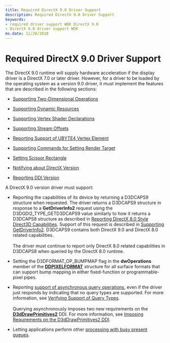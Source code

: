 ```yaml
---
title: Required DirectX 9.0 Driver Support
description: Required DirectX 9.0 Driver Support
keywords:
- required driver support WDK DirectX 9.0
- DirectX 9.0 driver support WDK
ms.date: 11/20/2018
---
```


# Required DirectX 9.0 Driver Support

The DirectX 9.0 runtime will supply hardware acceleration if the display driver is a DirectX 7.0 or later driver. However, for a driver to be loaded by the operating system as a version 9.0 driver, it must implement the features that are described in the following sections:

- [Supporting Two-Dimensional Operations](supporting-two-dimensional-operations.md)

- [Supporting Dynamic Resources](supporting-dynamic-resources.md)

- [Supporting Vertex Shader Declarations](supporting-vertex-shader-declarations.md)

- [Supporting Stream Offsets](supporting-stream-offsets.md)

- [Reporting Support of UBYTE4 Vertex Element](reporting-support-of-ubyte4-vertex-element.md)

- [Supporting Commands for Setting Render Target](supporting-commands-for-setting-render-target.md)

- [Setting Scissor Rectangle](setting-scissor-rectangle.md)

- [Notifying about DirectX Version](notifying-about-directx-version.md)

- [Reporting DDI Version](reporting-ddi-version.md)

A DirectX 9.0 version driver must support:

-   Reporting the capabilities of its device by returning a D3DCAPS9 structure when requested. The driver returns a D3DCAPS9 structure in response to a **GetDriverInfo2** request using the D3DGDI2\_TYPE\_GETD3DCAPS9 value similarly to how it returns a D3DCAPS8 structure as described in [Reporting DirectX 8.0 Style Direct3D Capabilities](reporting-directx-8-0-style-direct3d-capabilities.md). Support of this request is described in [Supporting GetDriverInfo2](supporting-getdriverinfo2.md). D3DCAPS9 contains both DirectX 9.0 and DirectX 8.0 related capabilities.<br/><br/>The driver must continue to report only DirectX 8.0 related capabilities in D3DCAPS8 when queried by the DirectX 8.0 runtime.

-   Setting the D3DFORMAT\_OP\_BUMPMAP flag in the **dwOperations** member of the [**DDPIXELFORMAT**](/windows-hardware/drivers/ddi/ksmedia/ns-ksmedia-_ddpixelformat) structure for all surface formats that can support bump mapping in either fixed-function or programmable-pixel pipes.

-   Reporting [support of asynchronous query operations](supporting-asynchronous-query-operations.md), even if the driver just responds by indicating that no query types are supported. For more information, see [Verifying Support of Query Types](verifying-support-of-query-types.md).<br/><br/>Querying asynchronously imposes two new requirements on the [**D3dDrawPrimitives2**](/windows-hardware/drivers/ddi/d3dhal/nc-d3dhal-lpd3dhal_drawprimitives2cb) DDI. For more information, see [Imposing Requirements on the D3dDrawPrimitives2 DDI](imposing-requirements-on-the-d3ddrawprimitives2-ddi.md).

-   Letting applications perform other [processing with busy present queues](processing-with-busy-present-queues.md).
